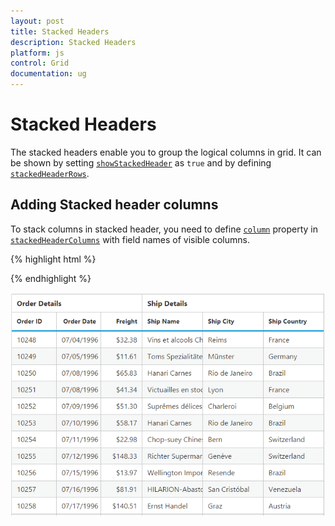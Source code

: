 ```yaml
---
layout: post
title: Stacked Headers
description: Stacked Headers
platform: js
control: Grid
documentation: ug
---
```

# Stacked Headers

The stacked headers enable you to group the logical columns in grid. It can be shown by setting [`showStackedHeader`](http://help.syncfusion.com/js/api/ejgrid#members:showstackedheader "") as `true` and by defining [`stackedHeaderRows`](http://help.syncfusion.com/js/api/ejgrid#members:stackedheaderrows "").

## Adding Stacked header columns

To stack columns in stacked header, you need to define [`column`](http://help.syncfusion.com/js/api/ejgrid#members:stackedheaderrows-stackedheadercolumns-column "") property in [`stackedHeaderColumns`](http://help.syncfusion.com/js/api/ejgrid#members:stackedheaderrows-stackedheadercolumns "") with field names of visible columns.

{% highlight html %}
<div id="Grid"></div>

<script type="text/javascript">

$("#Grid").ejGrid({

// the datasource "window.gridData" is referred from jsondata.min.js
	dataSource: window.gridData,
	showStackedHeader: true,
	stackedHeaderRows: [{ stackedHeaderColumns: 
		[
			{headerText: "Order Details",column: "OrderID,OrderDate,Freight"},
			{headerText: "Ship Details",column: "ShipName,ShipCity,ShipCountry"}
			]
		}],
	columns: 
	[
		{field: "OrderID",headerText: "Order ID",width: 80},
		{field: "OrderDate",headerText: "Order Date",width: 80,format: "{0:MM/dd/yyyy}",textAlign: ej.TextAlign.Right},
		{field: "Freight",width: 75,format: "{0:C}",textAlign: ej.TextAlign.Right},
		{field: "ShipName",headerText: "Ship Name",width: 110},
		{field: "ShipCity",headerText: "Ship City",width: 110},
		{field: "ShipCountry",headerText: "Ship Country",width: 110}
	]
});

</script>



{% endhighlight %}

![](Stackedheader_images/Stackedheader_img1.png)

